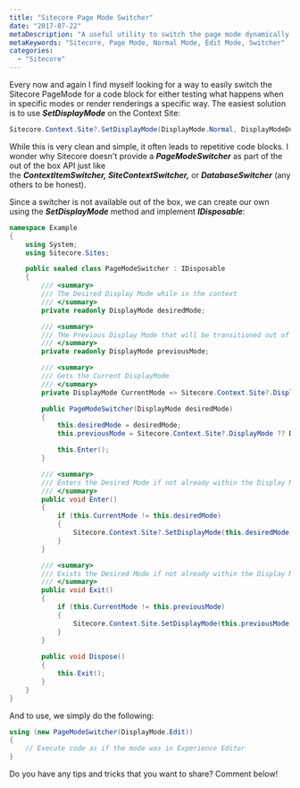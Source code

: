 ```yaml
---
title: "Sitecore Page Mode Switcher"
date: "2017-07-22"
metaDescription: "A useful utility to switch the page mode dynamically."
metaKeywords: "Sitecore, Page Mode, Normal Mode, Edit Mode, Switcher"
categories: 
  - "Sitecore"
---
```


Every now and again I find myself looking for a way to easily switch the Sitecore PageMode for a code block for either testing what happens when in specific modes or render renderings a specific way. The easiest solution is to use _**SetDisplayMode**_ on the Context Site:

```c#
Sitecore.Context.Site?.SetDisplayMode(DisplayMode.Normal, DisplayModeDuration.Temporary);
```

While this is very clean and simple, it often leads to repetitive code blocks. I wonder why Sitecore doesn't provide a _**PageModeSwitcher**_ as part of the out of the box API just like the _**ContextItemSwitcher, SiteContextSwitcher,**_ or _**DatabaseSwitcher**_ (any others to be honest).

Since a switcher is not available out of the box, we can create our own using the _**SetDisplayMode**_ method and implement _**IDisposable**_:

```c#
namespace Example
{
    using System;
    using Sitecore.Sites;

    public sealed class PageModeSwitcher : IDisposable
    {
        /// <summary>
        /// The Desired Display Mode while in the context
        /// </summary>
        private readonly DisplayMode desiredMode;

        /// <summary>
        /// THe Previous Display Mode that will be transitioned out of the context to
        /// </summary>
        private readonly DisplayMode previousMode;

        /// <summary>
        /// Gets the Current DisplayMode
        /// </summary>
        private DisplayMode CurrentMode => Sitecore.Context.Site?.DisplayMode ?? DisplayMode.Normal;

        public PageModeSwitcher(DisplayMode desiredMode)
        {
            this.desiredMode = desiredMode;
            this.previousMode = Sitecore.Context.Site?.DisplayMode ?? DisplayMode.Normal;

            this.Enter();
        }

        /// <summary>
        /// Enters the Desired Mode if not already within the Display Mode
        /// </summary>
        public void Enter()
        {
            if (this.CurrentMode != this.desiredMode)
            {
                Sitecore.Context.Site?.SetDisplayMode(this.desiredMode, DisplayModeDuration.Temporary);
            }
        }

        /// <summary>
        /// Exists the Desired Mode if not already within the Display Mode
        /// </summary>
        public void Exit()
        {
            if (this.CurrentMode != this.previousMode)
            {
                Sitecore.Context.Site.SetDisplayMode(this.previousMode, DisplayModeDuration.Remember);
            }
        }
        
        public void Dispose()
        {
            this.Exit();
        }
    }
}
```

And to use, we simply do the following:

```c#
using (new PageModeSwitcher(DisplayMode.Edit))
{
    // Execute code as if the mode was in Experience Editor
}
```

Do you have any tips and tricks that you want to share? Comment below!
